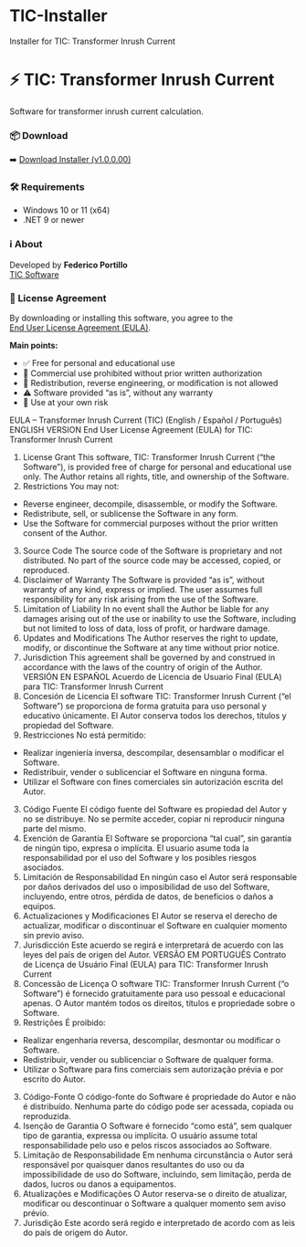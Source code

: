 # TIC-Installer
Installer for TIC: Transformer Inrush Current

# ⚡ TIC: Transformer Inrush Current

Software for transformer inrush current calculation.

### 📦 Download

➡️ [Download Installer (v1.0.0.00)](https://github.com/FedePorti/TIC-Installer/releases/download/v1.0.0.00/TIC_Installer_v1.0.0.00.zip)

### 🛠️ Requirements
- Windows 10 or 11 (x64)
- .NET 9 or newer

### ℹ️ About
Developed by **Federico Portillo**  
[TIC Software](https://github.com/FedePorti)

### 📄 License Agreement
By downloading or installing this software, you agree to the  
[End User License Agreement (EULA)](https://github.com/FedePorti/TIC-Installer/releases/download/v1.0.0.00/TIC_EULA.rtf).

**Main points:**
- ✅ Free for personal and educational use  
- 🚫 Commercial use prohibited without prior written authorization  
- 🚫 Redistribution, reverse engineering, or modification is not allowed  
- ⚠️ Software provided “as is”, without any warranty  
- 💾 Use at your own risk
  
EULA – Transformer Inrush Current (TIC)
(English / Español / Português)
ENGLISH VERSION
End User License Agreement (EULA)
for TIC: Transformer Inrush Current
1. License Grant
This software, TIC: Transformer Inrush Current (“the Software”), is provided free of charge for personal and educational use only. The Author retains all rights, title, and ownership of the Software.
2. Restrictions
You may not:
- Reverse engineer, decompile, disassemble, or modify the Software.
- Redistribute, sell, or sublicense the Software in any form.
- Use the Software for commercial purposes without the prior written consent of the Author.
3. Source Code
The source code of the Software is proprietary and not distributed. No part of the source code may be accessed, copied, or reproduced.
4. Disclaimer of Warranty
The Software is provided “as is”, without warranty of any kind, express or implied. The user assumes full responsibility for any risk arising from the use of the Software.
5. Limitation of Liability
In no event shall the Author be liable for any damages arising out of the use or inability to use the Software, including but not limited to loss of data, loss of profit, or hardware damage.
6. Updates and Modifications
The Author reserves the right to update, modify, or discontinue the Software at any time without prior notice.
7. Jurisdiction
This agreement shall be governed by and construed in accordance with the laws of the country of origin of the Author.
VERSIÓN EN ESPAÑOL
Acuerdo de Licencia de Usuario Final (EULA)
para TIC: Transformer Inrush Current
1. Concesión de Licencia
El software TIC: Transformer Inrush Current (“el Software”) se proporciona de forma gratuita para uso personal y educativo únicamente. El Autor conserva todos los derechos, títulos y propiedad del Software.
2. Restricciones
No está permitido:
- Realizar ingeniería inversa, descompilar, desensamblar o modificar el Software.
- Redistribuir, vender o sublicenciar el Software en ninguna forma.
- Utilizar el Software con fines comerciales sin autorización escrita del Autor.
3. Código Fuente
El código fuente del Software es propiedad del Autor y no se distribuye. No se permite acceder, copiar ni reproducir ninguna parte del mismo.
4. Exención de Garantía
El Software se proporciona “tal cual”, sin garantía de ningún tipo, expresa o implícita. El usuario asume toda la responsabilidad por el uso del Software y los posibles riesgos asociados.
5. Limitación de Responsabilidad
En ningún caso el Autor será responsable por daños derivados del uso o imposibilidad de uso del Software, incluyendo, entre otros, pérdida de datos, de beneficios o daños a equipos.
6. Actualizaciones y Modificaciones
El Autor se reserva el derecho de actualizar, modificar o discontinuar el Software en cualquier momento sin previo aviso.
7. Jurisdicción
Este acuerdo se regirá e interpretará de acuerdo con las leyes del país de origen del Autor.
VERSÃO EM PORTUGUÊS
Contrato de Licença de Usuário Final (EULA)
para TIC: Transformer Inrush Current
1. Concessão de Licença
O software TIC: Transformer Inrush Current (“o Software”) é fornecido gratuitamente para uso pessoal e educacional apenas. O Autor mantém todos os direitos, títulos e propriedade sobre o Software.
2. Restrições
É proibido:
- Realizar engenharia reversa, descompilar, desmontar ou modificar o Software.
- Redistribuir, vender ou sublicenciar o Software de qualquer forma.
- Utilizar o Software para fins comerciais sem autorização prévia e por escrito do Autor.
3. Código-Fonte
O código-fonte do Software é propriedade do Autor e não é distribuído. Nenhuma parte do código pode ser acessada, copiada ou reproduzida.
4. Isenção de Garantia
O Software é fornecido “como está”, sem qualquer tipo de garantia, expressa ou implícita. O usuário assume total responsabilidade pelo uso e pelos riscos associados ao Software.
5. Limitação de Responsabilidade
Em nenhuma circunstância o Autor será responsável por quaisquer danos resultantes do uso ou da impossibilidade de uso do Software, incluindo, sem limitação, perda de dados, lucros ou danos a equipamentos.
6. Atualizações e Modificações
O Autor reserva-se o direito de atualizar, modificar ou descontinuar o Software a qualquer momento sem aviso prévio.
7. Jurisdição
Este acordo será regido e interpretado de acordo com as leis do país de origem do Autor.
